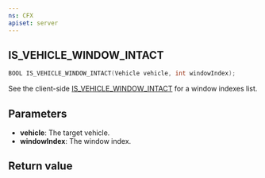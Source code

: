 ```yaml
---
ns: CFX
apiset: server
---
```

## IS_VEHICLE_WINDOW_INTACT

```c
BOOL IS_VEHICLE_WINDOW_INTACT(Vehicle vehicle, int windowIndex);
```

See the client-side [IS_VEHICLE_WINDOW_INTACT](https://docs.fivem.net/natives/?_0x46E571A0E20D01F1) for a window indexes list.

## Parameters
* **vehicle**: The target vehicle.
* **windowIndex**: The window index.

## Return value